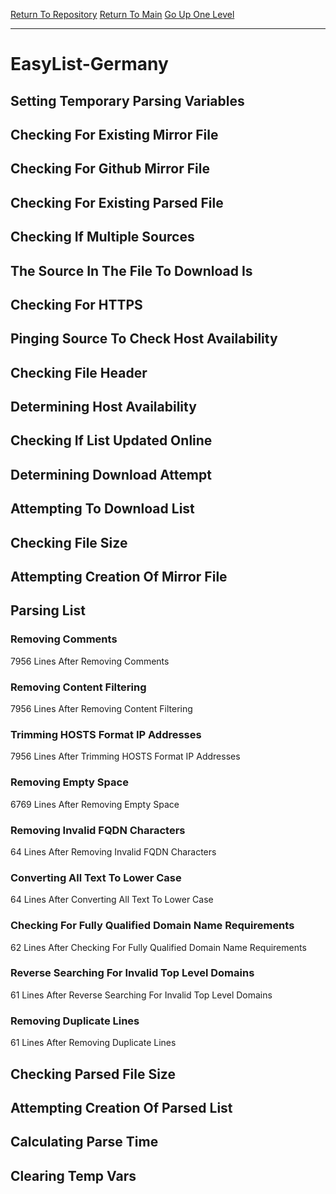 [Return To Repository](https://github.com/deathbybandaid/piholeparser/)
[Return To Main](https://github.com/deathbybandaid/piholeparser/blob/master/RecentRunLogs/Mainlog.md)
[Go Up One Level](https://github.com/deathbybandaid/piholeparser/blob/master/RecentRunLogs/TopLevelScripts/30-Processing-External-Blacklists.md)
____________________________________
# EasyList-Germany
## Setting Temporary Parsing Variables
## Checking For Existing Mirror File
## Checking For Github Mirror File
## Checking For Existing Parsed File
## Checking If Multiple Sources
## The Source In The File To Download Is
## Checking For HTTPS
## Pinging Source To Check Host Availability
## Checking File Header
## Determining Host Availability
## Checking If List Updated Online
## Determining Download Attempt
## Attempting To Download List
## Checking File Size
## Attempting Creation Of Mirror File
## Parsing List
### Removing Comments
7956 Lines After Removing Comments
### Removing Content Filtering
7956 Lines After Removing Content Filtering
### Trimming HOSTS Format IP Addresses
7956 Lines After Trimming HOSTS Format IP Addresses
### Removing Empty Space
6769 Lines After Removing Empty Space
### Removing Invalid FQDN Characters
64 Lines After Removing Invalid FQDN Characters
### Converting All Text To Lower Case
64 Lines After Converting All Text To Lower Case
### Checking For Fully Qualified Domain Name Requirements
62 Lines After Checking For Fully Qualified Domain Name Requirements
### Reverse Searching For Invalid Top Level Domains
61 Lines After Reverse Searching For Invalid Top Level Domains
### Removing Duplicate Lines
61 Lines After Removing Duplicate Lines
## Checking Parsed File Size
## Attempting Creation Of Parsed List
## Calculating Parse Time
## Clearing Temp Vars
